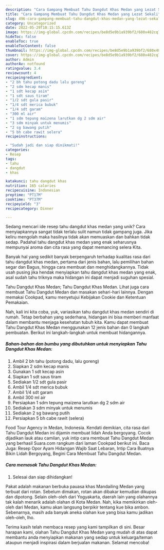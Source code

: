 ```yaml
---
description: "Cara Gampang Membuat Tahu Dangdut Khas Medan yang Lezat Sekali"
title: "Cara Gampang Membuat Tahu Dangdut Khas Medan yang Lezat Sekali"
slug: 496-cara-gampang-membuat-tahu-dangdut-khas-medan-yang-lezat-sekali
category: Uncategorized
date: 2022-05-29T10:15:15.613Z
image: https://img-global.cpcdn.com/recipes/be8d5e9b1a939bf2/680x482cq70/tahu-dangdut-khas-medan-foto-resep-utama.jpg
hideToc: false
enableToc: true
enableTocContent: false
thumbnail: https://img-global.cpcdn.com/recipes/be8d5e9b1a939bf2/680x482cq70/tahu-dangdut-khas-medan-foto-resep-utama.jpg
cover: https://img-global.cpcdn.com/recipes/be8d5e9b1a939bf2/680x482cq70/tahu-dangdut-khas-medan-foto-resep-utama.jpg
author: Admin
authorAv: notfound
ratingvalue: 3.4
reviewcount: 4
recipeingredient:
- "2 bh tahu potong dadu lalu goreng"
- "2 sdm kecap manis"
- "1 sdt kecap asin"
- "1 sdt saus tiram"
- "1/2 sdt gula pasir"
- "1/4 sdt merica bubuk"
- "1/4 sdt garam"
- "300 ml air"
- "1 sdm tepung maizena larutkan dg 2 sdm air"
- "3 sdm minyak untuk menumis"
- "2 sg bawang putih"
- "5 bh cabe rawit selera"
recipeinstructions:

- "Sudah jadi dan siap dinikmati!"
categories:
- Resep
tags:
- tahu
- dangdut
- khas

katakunci: tahu dangdut khas 
nutrition: 165 calories
recipecuisine: Indonesian
preptime: "PT17M"
cooktime: "PT37M"
recipeyield: "3"
recipecategory: Dinner

---
```





Sedang mencari ide resep tahu dangdut khas medan yang unik? Cara menyiapkannya sangat tidak terlalu sulit namun tidak gampang juga. Jika keliru mengolah maka hasilnya tidak akan memuaskan dan bahkan tidak sedap. Padahal tahu dangdut khas medan yang enak seharusnya mempunyai aroma dan cita rasa yang dapat memancing selera Kita.





Banyak hal yang sedikit banyak berpengaruh terhadap kualitas rasa dari tahu dangdut khas medan, pertama dari jenis bahan, lalu pemilihan bahan segar dan Bagus, hingga cara membuat dan menghidangkannya. Tidak usah pusing jika hendak menyiapkan tahu dangdut khas medan yang enak,      asal sudah tahu triknya maka hidangan ini dapat menjadi suguhan spesial.














Tahu Dangdut Khas Medan; Tahu Dangdut Khas Medan. Lihat juga cara membuat Tahu Dangdut Medan dan masakan sehari-hari lainnya. Dengan memakai Cookpad, kamu menyetujui Kebijakan Cookie dan Ketentuan Pemakaian.






Nah, kali ini kita coba, yuk, variasikan tahu dangdut khas medan sendiri di rumah. Tetap berbahan yang sederhana, hidangan ini bisa memberi manfaat dalam membantu menjaga kesehatan tubuh kita. Kamu dapat membuat Tahu Dangdut Khas Medan menggunakan 12 jenis bahan dan 0 langkah pembuatan. Berikut ini langkah-langkah untuk membuat hidangannya.

<!--inarticleads1-->

##### Bahan-bahan dan bumbu yang dibutuhkan untuk menyiapkan Tahu Dangdut Khas Medan:

1. Ambil 2 bh tahu (potong dadu, lalu goreng)
1. Siapkan 2 sdm kecap manis
1. Gunakan 1 sdt kecap asin
1. Siapkan 1 sdt saus tiram
1. Sediakan 1/2 sdt gula pasir
1. Ambil 1/4 sdt merica bubuk
1. Ambil 1/4 sdt garam
1. Ambil 300 ml air
1. Persiapkan 1 sdm tepung maizena larutkan dg 2 sdm air
1. Sediakan 3 sdm minyak untuk menumis
1. Sediakan 2 sg bawang putih
1. Persiapkan 5 bh cabe rawit (selera)


Food Tour Agency in Medan, Indonesia. Kendati demikian, cita rasa dari Tahu Dangdut Medan ini dijamin membuat lidah Anda bergoyang. Cocok dijadikan lauk atau camilan, yuk intip cara membuat Tahu Dangdut Medan yang berhasil Suara.com rangkum dari laman Cookpad berikut ini. Baca Juga: Resep Opor Ayam Hidangan Wajib Saat Lebaran, Intip Cara Buatnya Bikin Lidah Bergoyang, Begini Cara Membuat Tahu Dangdut Medan. 

<!--inarticleads2-->

##### Cara memasak Tahu Dangdut Khas Medan:


1. Selesai dan siap dihidangkan!

Pakat adalah makanan berbuka pauasa khas Mandailing Medan yang terbuat dari rotan. Sebelum dimakan, rotan akan dibakar kemudian dikupas dan dipotong. Selain oleh-oleh dari Yogyakarta, daerah lain yang olahannya tak kalah menarik adalah olahan di Kota Medan. Nah, kika memikirkan oleh-oleh dari Medan, kamu akan langsung berpikir tentang kue bika ambon. Sebenarnya, masih ada banyak aneka olahan kue yang bisa kamu jadikan oleh-oleh, lho. 

Terima kasih telah membaca resep yang kami tampilkan di sini. Besar harapan kami, olahan Tahu Dangdut Khas Medan yang mudah di atas dapat membantu anda menyiapkan makanan yang sedap untuk keluarga/teman ataupun menjadi inspirasi dalam berjualan makanan. Selamat mencoba!
